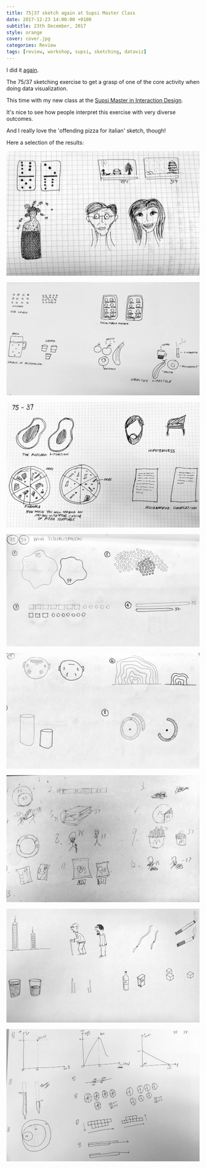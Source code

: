 ```yaml
---
title: 75|37 sketch again at Supsi Master Class
date: 2017-12-23 14:00:00 +0100
subtitle: 23th December, 2017
style: orange
cover: cover.jpg
categories: Review
tags: [review, workshop, supsi, sketching, dataviz]
---
```


I did it [again](/blog/sketching-7537-at-domus/). 

The 75/37 sketching exercise to get a grasp of one of the core activity when doing data visualization.

This time with my new class at the [Supsi Master in Interaction Design](https://www.maind.supsi.ch/).

It's nice to see how people interpret this exercise with very diverse outcomes.

And I really love the 'offending pizza for italian' sketch, though!

Here a selection of the results:

![02](../assets/posts/7537-again-at-supsi/02.jpg)

![04](../assets/posts/7537-again-at-supsi/04.jpg)

![05](../assets/posts/7537-again-at-supsi/05.jpg)

![09](../assets/posts/7537-again-at-supsi/09.jpg)

![10](../assets/posts/7537-again-at-supsi/10.jpg)

![13](../assets/posts/7537-again-at-supsi/13.jpg)

![14](../assets/posts/7537-again-at-supsi/14.jpg)

![15](../assets/posts/7537-again-at-supsi/15.jpg)
